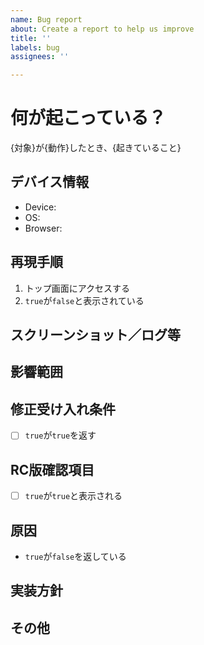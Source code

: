 ```yaml
---
name: Bug report
about: Create a report to help us improve
title: ''
labels: bug
assignees: ''

---
```


# 何が起こっている？
{対象}が{動作}したとき、{起きていること}

## デバイス情報
- Device: 
- OS: 
- Browser: 

## 再現手順
1. トップ画面にアクセスする
2. `true`が`false`と表示されている

## スクリーンショット／ログ等

## 影響範囲

## 修正受け入れ条件
- [ ] `true`が`true`を返す

## RC版確認項目
- [ ] `true`が`true`と表示される

## 原因
- `true`が`false`を返している

## 実装方針

## その他
